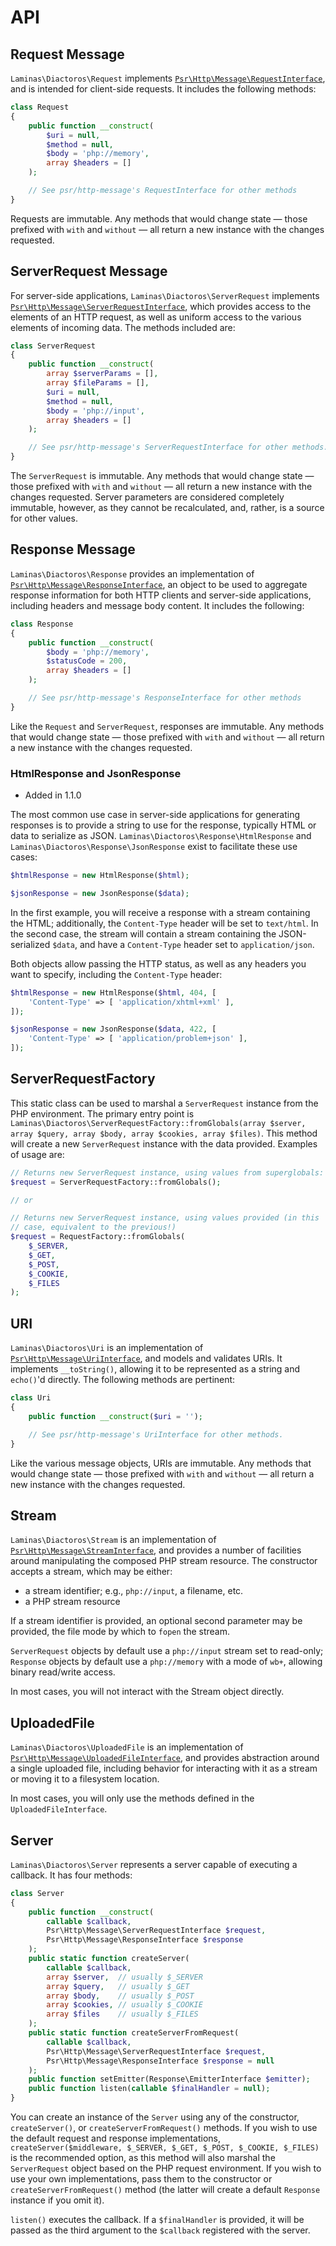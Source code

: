 # API

## Request Message

`Laminas\Diactoros\Request` implements [`Psr\Http\Message\RequestInterface`](https://github.com/php-fig/http-message/blob/master/src/RequestInterface.php),
and is intended for client-side requests. It includes the following methods:

```php
class Request
{
    public function __construct(
        $uri = null,
        $method = null,
        $body = 'php://memory',
        array $headers = []
    );

    // See psr/http-message's RequestInterface for other methods
}
```

Requests are immutable. Any methods that would change state &mdash; those prefixed with `with` and
`without` &mdash; all return a new instance with the changes requested.

## ServerRequest Message

For server-side applications, `Laminas\Diactoros\ServerRequest` implements
[`Psr\Http\Message\ServerRequestInterface`](https://github.com/php-fig/http-message/blob/master/src/ServerRequestInterface.php),
which provides access to the elements of an HTTP request, as well as uniform access to the various
elements of incoming data. The methods included are:

```php
class ServerRequest
{
    public function __construct(
        array $serverParams = [],
        array $fileParams = [],
        $uri = null,
        $method = null,
        $body = 'php://input',
        array $headers = []
    );

    // See psr/http-message's ServerRequestInterface for other methods.
}
```

The `ServerRequest` is immutable. Any methods that would change state &mdash; those prefixed with `with`
and `without` &mdash; all return a new instance with the changes requested. Server parameters are
considered completely immutable, however, as they cannot be recalculated, and, rather, is a source
for other values.

## Response Message

`Laminas\Diactoros\Response` provides an implementation of
[`Psr\Http\Message\ResponseInterface`](https://github.com/php-fig/http-message/blob/master/src/ResponseInterface.php),
an object to be used to aggregate response information for both HTTP clients and server-side
applications, including headers and message body content. It includes the following:

```php
class Response
{
    public function __construct(
        $body = 'php://memory',
        $statusCode = 200,
        array $headers = []
    );

    // See psr/http-message's ResponseInterface for other methods
}
```

Like the `Request` and `ServerRequest`, responses are immutable. Any methods that would change state
&mdash; those prefixed with `with` and `without` &mdash; all return a new instance with the changes requested.

### HtmlResponse and JsonResponse

- Added in 1.1.0

The most common use case in server-side applications for generating responses is to provide a string
to use for the response, typically HTML or data to serialize as JSON.  `Laminas\Diactoros\Response\HtmlResponse` and `Laminas\Diactoros\Response\JsonResponse` exist to facilitate these use cases:

```php
$htmlResponse = new HtmlResponse($html);

$jsonResponse = new JsonResponse($data);
```

In the first example, you will receive a response with a stream containing the HTML; additionally,
the `Content-Type` header will be set to `text/html`. In the second case, the stream will contain a
stream containing the JSON-serialized `$data`, and have a `Content-Type` header set to
`application/json`.

Both objects allow passing the HTTP status, as well as any headers you want to specify,
including the `Content-Type` header:

```php
$htmlResponse = new HtmlResponse($html, 404, [
    'Content-Type' => [ 'application/xhtml+xml' ],
]);

$jsonResponse = new JsonResponse($data, 422, [
    'Content-Type' => [ 'application/problem+json' ],
]);
```

## ServerRequestFactory

This static class can be used to marshal a `ServerRequest` instance from the PHP environment. The
primary entry point is `Laminas\Diactoros\ServerRequestFactory::fromGlobals(array $server, array
$query, array $body, array $cookies, array $files)`. This method will create a new `ServerRequest`
instance with the data provided. Examples of usage are:

```php
// Returns new ServerRequest instance, using values from superglobals:
$request = ServerRequestFactory::fromGlobals();

// or

// Returns new ServerRequest instance, using values provided (in this
// case, equivalent to the previous!)
$request = RequestFactory::fromGlobals(
    $_SERVER,
    $_GET,
    $_POST,
    $_COOKIE,
    $_FILES
);
```

## URI

`Laminas\Diactoros\Uri` is an implementation of
[`Psr\Http\Message\UriInterface`](https://github.com/php-fig/http-message/blob/master/src/UriInterface.php),
and models and validates URIs. It implements `__toString()`, allowing it to be represented as a
string and `echo()`'d directly. The following methods are pertinent:

```php
class Uri
{
    public function __construct($uri = '');

    // See psr/http-message's UriInterface for other methods.
}
```

Like the various message objects, URIs are immutable. Any methods that would
change state &mdash; those
prefixed with `with` and `without` &mdash; all return a new instance with the changes requested.

## Stream

`Laminas\Diactoros\Stream` is an implementation of
[`Psr\Http\Message\StreamInterface`](https://github.com/php-fig/http-message/blob/master/src/StreamInterface.php),
and provides a number of facilities around manipulating the composed PHP stream resource. The
constructor accepts a stream, which may be either:

- a stream identifier; e.g., `php://input`, a filename, etc.
- a PHP stream resource

If a stream identifier is provided, an optional second parameter may be provided, the file mode by
which to `fopen` the stream.

`ServerRequest` objects by default use a `php://input` stream set to read-only; `Response` objects
by default use a `php://memory` with a mode of `wb+`, allowing binary read/write access.

In most cases, you will not interact with the Stream object directly.

## UploadedFile

`Laminas\Diactoros\UploadedFile` is an implementation of
[`Psr\Http\Message\UploadedFileInterface`](https://github.com/php-fig/http-message/blob/master/src/UploadedFileInterface.php),
and provides abstraction around a single uploaded file, including behavior for interacting with it
as a stream or moving it to a filesystem location.

In most cases, you will only use the methods defined in the `UploadedFileInterface`.

## Server

`Laminas\Diactoros\Server` represents a server capable of executing a callback. It has four methods:

```php
class Server
{
    public function __construct(
        callable $callback,
        Psr\Http\Message\ServerRequestInterface $request,
        Psr\Http\Message\ResponseInterface $response
    );
    public static function createServer(
        callable $callback,
        array $server,  // usually $_SERVER
        array $query,   // usually $_GET
        array $body,    // usually $_POST
        array $cookies, // usually $_COOKIE
        array $files    // usually $_FILES
    );
    public static function createServerFromRequest(
        callable $callback,
        Psr\Http\Message\ServerRequestInterface $request,
        Psr\Http\Message\ResponseInterface $response = null
    );
    public function setEmitter(Response\EmitterInterface $emitter);
    public function listen(callable $finalHandler = null);
}
```

You can create an instance of the `Server` using any of the constructor, `createServer()`, or
`createServerFromRequest()` methods. If you wish to use the default request and response
implementations, `createServer($middleware, $_SERVER, $_GET, $_POST, $_COOKIE, $_FILES)` is the
recommended option, as this method will also marshal the `ServerRequest` object based on the PHP
request environment.  If you wish to use your own implementations, pass them to the constructor or
`createServerFromRequest()` method (the latter will create a default `Response` instance if you omit
it).

`listen()` executes the callback. If a `$finalHandler` is provided, it will be passed as the third
argument to the `$callback` registered with the server.
